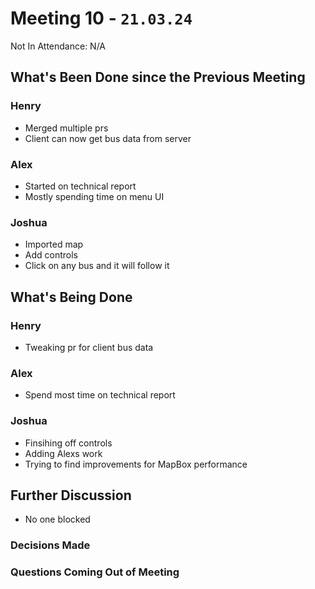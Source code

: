 # Meeting 10 - `21.03.24`
Not In Attendance: N/A

## What's Been Done since the Previous Meeting
### Henry
- Merged multiple prs
- Client can now get bus data from server
### Alex
- Started on technical report
- Mostly spending time on menu UI
### Joshua
- Imported map
- Add controls
- Click on any bus and it will follow it

## What's Being Done
### Henry
- Tweaking pr for client bus data
### Alex
- Spend most time on technical report
### Joshua
- Finsihing off controls
- Adding Alexs work
- Trying to find improvements for MapBox performance

## Further Discussion
- No one blocked
### Decisions Made
### Questions Coming Out of Meeting
